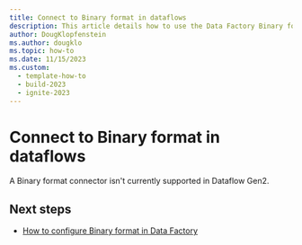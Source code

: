 ```yaml
---
title: Connect to Binary format in dataflows
description: This article details how to use the Data Factory Binary format connector in Microsoft Fabric to create a Binary format connection in dataflows.
author: DougKlopfenstein
ms.author: dougklo
ms.topic: how-to
ms.date: 11/15/2023
ms.custom:
  - template-how-to
  - build-2023
  - ignite-2023
---
```


# Connect to Binary format in dataflows

A Binary format connector isn't currently supported in Dataflow Gen2.

## Next steps

- [How to configure Binary format in Data Factory](format-binary.md)
